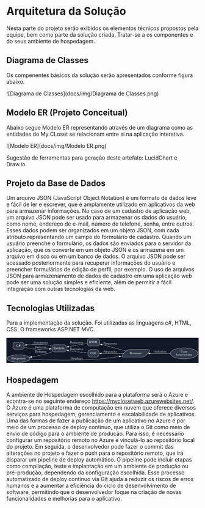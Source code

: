 # Arquitetura da Solução


Nesta parte do projeto serão exibidos os elementos técnicos propostos pela equipe, bem como parte da solução criada. Tratar-se a os componentes e do seus ambiente de hospedagem.

## Diagrama de Classes

Os compenentes básicos da solução serão apresentados conforme figura abaixo.

![Diagrama de Classes](docs/img/Diagrama de Classes.png)

## Modelo ER (Projeto Conceitual)

Abaixo segue Modelo ER representando através de um diagrama como as entidades do My CLoset se relacionam entre si na aplicação interativa.

![Modelo ER](docs/img/Modelo ER.png)

Sugestão de ferramentas para geração deste artefato: LucidChart e Draw.io.

## Projeto da Base de Dados

Um arquivo JSON (JavaScript Object Notation) é um formato de dados leve e fácil de ler e escrever, que é amplamente utilizado em aplicativos da web para armazenar informações. No caso de um cadastro de aplicação web, um arquivo JSON pode ser usado para armazenar os dados do usuário, como nome, endereço de e-mail, número de telefone, senha, entre outros. Esses dados podem ser organizados em um objeto JSON, com cada atributo representando um campo do formulário de cadastro. Quando um usuário preenche o formulário, os dados são enviados para o servidor da aplicação, que os converte em um objeto JSON e os armazena em um arquivo em disco ou em um banco de dados. O arquivo JSON pode ser acessado posteriormente para recuperar informações do usuário e preencher formulários de edição de perfil, por exemplo. O uso de arquivos JSON para armazenamento de dados de cadastro em uma aplicação web pode ser uma solução simples e eficiente, além de permitir a fácil integração com outras tecnologias da web.

## Tecnologias Utilizadas

Para a implementação da solução. Foi utilizadas as linguagens c#, HTML, CSS. O frameworks ASP.NET MVC.

<img src="https://github.com/ICEI-PUC-Minas-PMV-ADS/pmv-ads-2023-1-e2-proj-int-t8-pmv-ads-2023-1-e3-proj-int-t8-grupo04/blob/main/docs/img/fluxo%20intera%C3%A7%C3%A3o%20tecnologias.png" alt="Descrição do fluxo da interação das tecnologias utilizadas">

## Hospedagem

A ambiente de Hospedagem escolhido para a  plataforma será o Azure e econtra-se no seguinte endereço https://myclosetweb.azurewebsites.net/.
O Azure é uma plataforma de computação em nuvem que oferece diversos serviços para hospedagem, gerenciamento e escalabilidade de aplicativos. Uma das formas de fazer a publicação de um aplicativo no Azure é por meio de um processo de deploy contínuo, que utiliza o Git como meio de envio de código para o ambiente de produção. Para isso, é necessário configurar um repositório remoto no Azure e vinculá-lo ao repositório local do projeto. Em seguida, o desenvolvedor pode fazer o commit das alterações no projeto e fazer o push para o repositório remoto, que irá disparar um pipeline de deploy automático. O pipeline pode incluir etapas como compilação, teste e implantação em um ambiente de produção ou pré-produção, dependendo da configuração escolhida. Esse processo automatizado de deploy contínuo via Git ajuda a reduzir os riscos de erros humanos e a aumentar a eficiência do ciclo de desenvolvimento de software, permitindo que o desenvolvedor foque na criação de novas funcionalidades e melhorias para o aplicativo.

